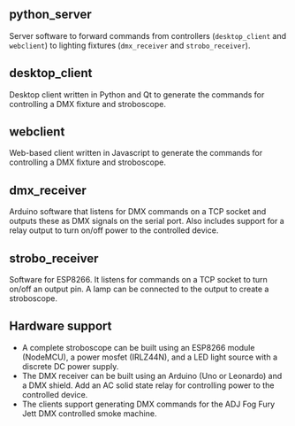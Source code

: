 ## python_server
Server software to forward commands from controllers (`desktop_client` and `webclient`)
to lighting fixtures (`dmx_receiver` and `strobo_receiver`).

## desktop_client
Desktop client written in Python and Qt to generate the commands for controlling a DMX fixture and stroboscope.

## webclient
Web-based client written in Javascript to generate the commands for controlling a DMX fixture and stroboscope.

## dmx_receiver
Arduino software that listens for DMX commands on a TCP socket and outputs these as DMX signals on the serial port.
Also includes support for a relay output to turn on/off power to the controlled device.

## strobo_receiver
Software for ESP8266. It listens for commands on a TCP socket to turn on/off an output pin. A lamp can be connected
to the output to create a stroboscope.

## Hardware support
- A complete stroboscope can be built using an ESP8266 module (NodeMCU), a power mosfet (IRLZ44N), and a LED light
source with a discrete DC power supply.
- The DMX receiver can be built using an Arduino (Uno or Leonardo) and a DMX shield. Add an AC solid state relay for
controlling power to the controlled device.
- The clients support generating DMX commands for the ADJ Fog Fury Jett DMX controlled smoke machine.
